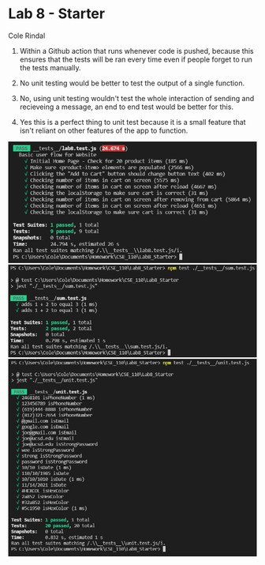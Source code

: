 # Lab 8 - Starter

Cole Rindal

1) Within a Github action that runs whenever code is pushed, because this ensures that the tests will be ran every time even if people forget to run the tests manually.

2) No unit testing would be better to test the output of a single function.

3) No, using unit testing wouldn't test the whole interaction of sending and recieveing a message, an end to end test would be better for this.

4) Yes this is a perfect thing to unit test because it is a small feature that isn't reliant on other features of the app to function.

![Lab 8 Test](screenshots/lab8Test.PNG)
![Sum Test](screenshots/sumTest.PNG)
![Unit Test](screenshots/unitTest.PNG)